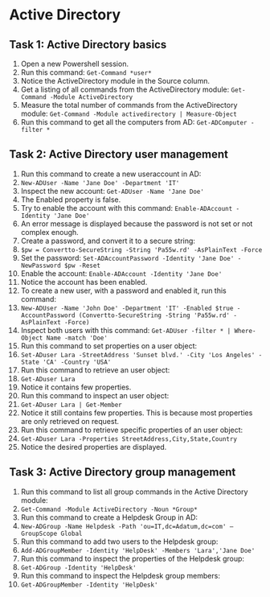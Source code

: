 # Active Directory

## Task 1: Active Directory basics
1. Open a new Powershell session.
1. Run this command: ```Get-Command *user*```
1. Notice the ActiveDirectory module in the Source column.
1. Get a listing of all commands from the ActiveDirectory module: ```Get-Command -Module ActiveDirectory```
1. Measure the total number of commands from the ActiveDirectory module: ```Get-Command -Module activedirectory | Measure-Object```
1. Run this command to get all the computers from AD: ```Get-ADComputer -filter *```


## Task 2: Active Directory user management
1. Run this command to create a new useraccount in AD:
1. ```New-ADUser -Name 'Jane Doe' -Department 'IT'```
1. Inspect the new account: ```Get-ADUser -Name 'Jane Doe'```
1. The Enabled property is false.
1. Try to enable the account with this command: ```Enable-ADAccount -Identity 'Jane Doe'```
1. An error message is displayed because the password is not set or not complex enough.
1. Create a password, and convert it to a secure string:
1. ```$pw = Convertto-SecureString -String 'Pa55w.rd' -AsPlainText -Force```
1. Set the password: ```Set-ADAccountPassword -Identity 'Jane Doe' -NewPassword $pw -Reset```
1. Enable the account: ```Enable-ADAccount -Identity 'Jane Doe'```
1. Notice the account has been enabled.
1. To create a new user, with a password and enabled it, run this command:
1. ```New-ADUser -Name 'John Doe' -Department 'IT' -Enabled $true -AccountPassword (Convertto-SecureString -String 'Pa55w.rd' -AsPlainText -Force)```
1. Inspect both users with this command: ```Get-ADUser -filter * | Where-Object Name -match 'Doe'```
1. Run this command to set properties on a user object:
1. ```Set-ADuser Lara -StreetAddress 'Sunset blvd.' -City 'Los Angeles' -State 'CA' -Country 'USA'```
1. Run this command to retrieve an user object:
1. ```Get-ADuser Lara```
1. Notice it contains few properties.
1. Run this command to inspect an user object:
1. ```Get-ADuser Lara | Get-Member```
1. Notice it still contains few properties. This is because most properties are only retrieved on request.
1. Run this command to retrieve specific properties of an user object:
1. ```Get-ADuser Lara -Properties StreetAddress,City,State,Country```
1. Notice the desired properties are displayed.


## Task 3: Active Directory group management
1. Run this command to list all group commands in the Active Directory module:
1. ```Get-Command -Module ActiveDirectory -Noun *Group*```
1. Run this command to create a Helpdesk Group in AD:
1. ```New-ADGroup -Name Helpdesk -Path 'ou=IT,dc=Adatum,dc=com' –GroupScope Global```
1. Run this command to add two users to the Helpdesk group:
1. ```Add-ADGroupMember -Identity 'HelpDesk' -Members 'Lara','Jane Doe'```
1. Run this command to inspect the properties of the Helpdesk group:
1. ```Get-ADGroup -Identity 'HelpDesk'```
1. Run this command to inspect the Helpdesk group members:
1. ```Get-ADGroupMember -Identity 'HelpDesk'```

